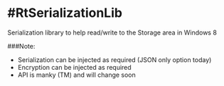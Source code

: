 #RtSerializationLib
========

Serialization library to help read/write to the Storage area in Windows 8

###Note:

- Serialization can be injected as required (JSON only option today)
- Encryption can be injected as required
- API is manky (TM) and will change soon

